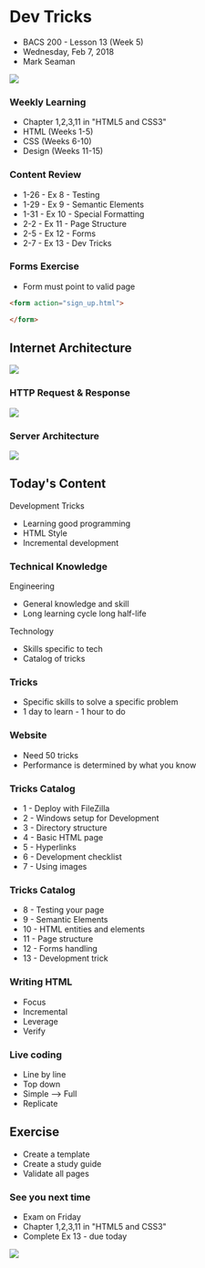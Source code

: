 # Dev Tricks
* BACS 200 - Lesson 13 (Week 5)
* Wednesday, Feb 7, 2018
* Mark Seaman 

![](img/Bear_Logo.png)
         
### Weekly Learning
* Chapter 1,2,3,11 in &quot;HTML5 and CSS3&quot;
* HTML (Weeks 1-5)
* CSS (Weeks 6-10)
* Design (Weeks 11-15)

### Content Review
* 1-26 - Ex 8 - Testing
* 1-29 - Ex 9 - Semantic Elements
* 1-31 - Ex 10 - Special Formatting
* 2-2  - Ex 11 - Page Structure
* 2-5  - Ex 12 - Forms
* 2-7  - Ex 13 - Dev Tricks

### Forms Exercise
* Form must point to valid page

```html
<form action="sign_up.html">

</form>
```
## Internet Architecture
![](img/3-1.png)

### HTTP Request & Response
![](img/3-7.png)

### Server Architecture
![](img/3-2.png)

## Today's Content
Development Tricks

* Learning good programming
* HTML Style
* Incremental development

### Technical Knowledge
Engineering

* General knowledge and skill
* Long learning cycle long half-life

Technology

* Skills specific to tech
* Catalog of tricks

### Tricks
* Specific skills to solve a specific problem
* 1 day to learn - 1 hour to do

### Website
* Need 50 tricks
* Performance is determined by what you know

### Tricks Catalog
* 1 - Deploy with FileZilla
* 2 - Windows setup for Development
* 3 - Directory structure
* 4 - Basic HTML page
* 5 - Hyperlinks
* 6 - Development checklist
* 7 - Using images

### Tricks Catalog
* 8 - Testing your page
* 9 - Semantic Elements
* 10 - HTML entities and elements
* 11 - Page structure
* 12 - Forms handling
* 13 - Development trick

### Writing HTML
* Focus
* Incremental
* Leverage
* Verify

### Live coding
* Line by line
* Top down
* Simple --> Full
* Replicate


## Exercise
* Create a template
* Create a study guide
* Validate all pages

### See you next time
* Exam on Friday
* Chapter 1,2,3,11 in "HTML5 and CSS3"
* Complete Ex 13 - due today

![](img/MCB.png)

